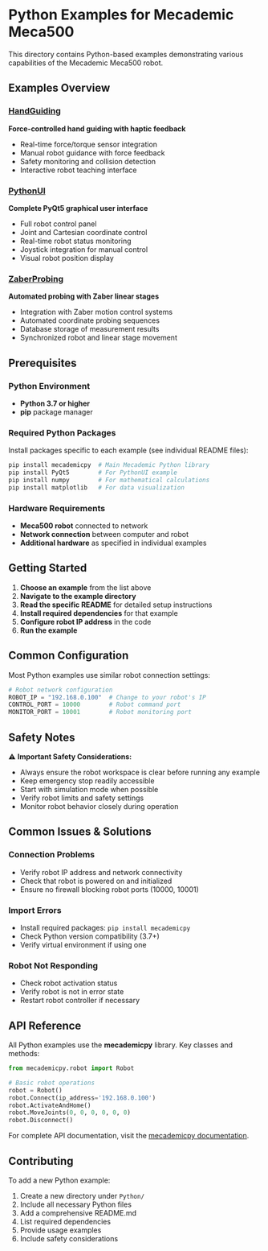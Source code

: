 # Python Examples for Mecademic Meca500

This directory contains Python-based examples demonstrating various capabilities of the Mecademic Meca500 robot.

## Examples Overview

### [HandGuiding](./HandGuiding/)
**Force-controlled hand guiding with haptic feedback**
- Real-time force/torque sensor integration
- Manual robot guidance with force feedback
- Safety monitoring and collision detection
- Interactive robot teaching interface

### [PythonUI](./PythonUI/)
**Complete PyQt5 graphical user interface**
- Full robot control panel
- Joint and Cartesian coordinate control
- Real-time robot status monitoring
- Joystick integration for manual control
- Visual robot position display

### [ZaberProbing](./ZaberProbing/)
**Automated probing with Zaber linear stages**
- Integration with Zaber motion control systems
- Automated coordinate probing sequences
- Database storage of measurement results
- Synchronized robot and linear stage movement

## Prerequisites

### Python Environment
- **Python 3.7 or higher**
- **pip** package manager

### Required Python Packages
Install packages specific to each example (see individual README files):
```bash
pip install mecademicpy  # Main Mecademic Python library
pip install PyQt5        # For PythonUI example
pip install numpy        # For mathematical calculations
pip install matplotlib   # For data visualization
```

### Hardware Requirements
- **Meca500 robot** connected to network
- **Network connection** between computer and robot
- **Additional hardware** as specified in individual examples

## Getting Started

1. **Choose an example** from the list above
2. **Navigate to the example directory**
3. **Read the specific README** for detailed setup instructions
4. **Install required dependencies** for that example
5. **Configure robot IP address** in the code
6. **Run the example**

## Common Configuration

Most Python examples use similar robot connection settings:

```python
# Robot network configuration
ROBOT_IP = "192.168.0.100"  # Change to your robot's IP
CONTROL_PORT = 10000        # Robot command port
MONITOR_PORT = 10001        # Robot monitoring port
```

## Safety Notes

⚠️ **Important Safety Considerations:**
- Always ensure the robot workspace is clear before running any example
- Keep emergency stop readily accessible
- Start with simulation mode when possible
- Verify robot limits and safety settings
- Monitor robot behavior closely during operation

## Common Issues & Solutions

### Connection Problems
- Verify robot IP address and network connectivity
- Check that robot is powered on and initialized
- Ensure no firewall blocking robot ports (10000, 10001)

### Import Errors
- Install required packages: `pip install mecademicpy`
- Check Python version compatibility (3.7+)
- Verify virtual environment if using one

### Robot Not Responding
- Check robot activation status
- Verify robot is not in error state
- Restart robot controller if necessary

## API Reference

All Python examples use the **mecademicpy** library. Key classes and methods:

```python
from mecademicpy.robot import Robot

# Basic robot operations
robot = Robot()
robot.Connect(ip_address='192.168.0.100')
robot.ActivateAndHome()
robot.MoveJoints(0, 0, 0, 0, 0, 0)
robot.Disconnect()
```

For complete API documentation, visit the [mecademicpy documentation](https://pypi.org/project/mecademicpy/).

## Contributing

To add a new Python example:
1. Create a new directory under `Python/`
2. Include all necessary Python files
3. Add a comprehensive README.md
4. List required dependencies
5. Provide usage examples
6. Include safety considerations